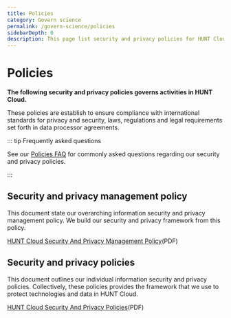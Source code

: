 ```yaml
---
title: Policies
category: Govern science
permalink: /govern-science/policies
sidebarDepth: 0
description: This page list security and privacy policies for HUNT Cloud.
---
```


# Policies

**The following security and privacy policies governs activities in HUNT Cloud.** 

These policies are establish to ensure compliance with international standards for privacy and security, laws, regulations and legal requirements set forth in data processor agreements.

::: tip Frequently asked questions

See our [Policies FAQ](/govern-science/policies/faq/) for commonly asked questions regarding our security and privacy policies.

:::

## Security and privacy management policy

This document state our overarching information security and privacy management policy. We build our security and privacy framework from this policy.

[HUNT Cloud Security And Privacy Management Policy](https://assets.hdc.ntnu.no/assets/policies/hunt-cloud-security-and-privacy-management-policy.pdf)(PDF)


## Security and privacy policies

This document outlines our individual information security and privacy policies. Collectively, these policies provides the framework that we use to protect technologies and data in HUNT Cloud. 

[HUNT Cloud Security And Privacy Policies](https://assets.hdc.ntnu.no/assets/policies/hunt-cloud-security-and-privacy-policies.pdf)(PDF)


